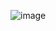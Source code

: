 ![image](https://github.com/nvmarzakov/SoftUni-HTML-and-CSS/assets/114495254/3b0cca91-ef52-482b-97f8-b9ef3cd51a6d)
